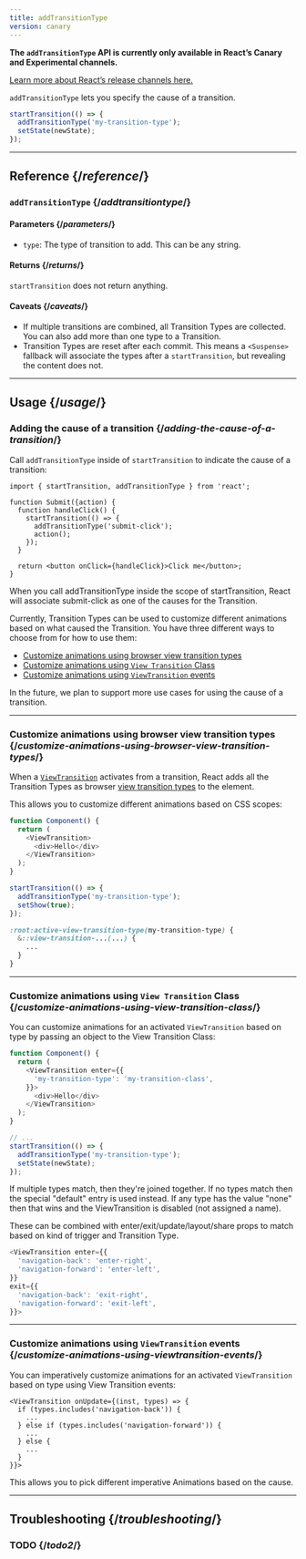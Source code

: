 ```yaml
---
title: addTransitionType
version: canary
---
```


<Canary>

**The `addTransitionType` API is currently only available in React’s Canary and Experimental channels.** 

[Learn more about React’s release channels here.](/community/versioning-policy#all-release-channels)

</Canary>

<Intro>

`addTransitionType` lets you specify the cause of a transition.


```js
startTransition(() => {
  addTransitionType('my-transition-type');
  setState(newState);
});
```

</Intro>

<InlineToc />

---

## Reference {/*reference*/}

### `addTransitionType` {/*addtransitiontype*/}

#### Parameters {/*parameters*/}

- `type`: The type of transition to add. This can be any string.

#### Returns {/*returns*/}

`startTransition` does not return anything.

#### Caveats {/*caveats*/}

- If multiple transitions are combined, all Transition Types are collected. You can also add more than one type to a Transition.
- Transition Types are reset after each commit. This means a `<Suspense>` fallback will associate the types after a `startTransition`, but revealing the content does not.

---

## Usage {/*usage*/}

### Adding the cause of a transition {/*adding-the-cause-of-a-transition*/}

Call `addTransitionType` inside of `startTransition` to indicate the cause of a transition:

``` [[1, 6, "addTransitionType"], [2, 5, "startTransition", [3, 6, "'submit-click'"]]
import { startTransition, addTransitionType } from 'react';

function Submit({action) {
  function handleClick() {
    startTransition(() => {
      addTransitionType('submit-click');
      action();
    });
  }

  return <button onClick={handleClick}>Click me</button>;
}

```

When you call <CodeStep step={1}>addTransitionType</CodeStep> inside the scope of <CodeStep step={2}>startTransition</CodeStep>, React will associate <CodeStep step={3}>submit-click</CodeStep> as one of the causes for the Transition.

Currently, Transition Types can be used to customize different animations based on what caused the Transition. You have three different ways to choose from for how to use them:

- [Customize animations using browser view transition types](#customize-animations-using-browser-view-transition-types)
- [Customize animations using `View Transition` Class](#customize-animations-using-view-transition-class)
- [Customize animations using `ViewTransition` events](#customize-animations-using-viewtransition-events) 

In the future, we plan to support more use cases for using the cause of a transition.

---
### Customize animations using browser view transition types {/*customize-animations-using-browser-view-transition-types*/}

When a [`ViewTransition`](/reference/react/ViewTransition) activates from a transition, React adds all the Transition Types as browser [view transition types](https://www.w3.org/TR/css-view-transitions-2/#active-view-transition-pseudo-examples) to the element.

This allows you to customize different animations based on CSS scopes:

```js [11]
function Component() {
  return (
    <ViewTransition>
      <div>Hello</div>
    </ViewTransition>
  );
}

startTransition(() => {
  addTransitionType('my-transition-type');
  setShow(true);
});
```

```css
:root:active-view-transition-type(my-transition-type) {
  &::view-transition-...(...) {
    ...
  }
}
```

---

### Customize animations using `View Transition` Class {/*customize-animations-using-view-transition-class*/}

You can customize animations for an activated `ViewTransition` based on type by passing an object to the View Transition Class:

```js
function Component() {
  return (
    <ViewTransition enter={{
      'my-transition-type': 'my-transition-class',
    }}>
      <div>Hello</div>
    </ViewTransition>
  );
}

// ...
startTransition(() => {
  addTransitionType('my-transition-type');
  setState(newState);
});
```

If multiple types match, then they're joined together. If no types match then the special "default" entry is used instead. If any type has the value "none" then that wins and the ViewTransition is disabled (not assigned a name).

These can be combined with enter/exit/update/layout/share props to match based on kind of trigger and Transition Type.

```js
<ViewTransition enter={{
  'navigation-back': 'enter-right',
  'navigation-forward': 'enter-left',
}}
exit={{
  'navigation-back': 'exit-right',
  'navigation-forward': 'exit-left',
}}>
```

---

### Customize animations using `ViewTransition` events {/*customize-animations-using-viewtransition-events*/}

You can imperatively customize animations for an activated `ViewTransition` based on type using View Transition events:

```
<ViewTransition onUpdate={(inst, types) => {
  if (types.includes('navigation-back')) {
    ...
  } else if (types.includes('navigation-forward')) {
    ...
  } else {
    ...
  }
}}>
```

This allows you to pick different imperative Animations based on the cause.

---

## Troubleshooting {/*troubleshooting*/}

### TODO {/*todo2*/}

